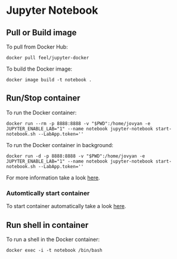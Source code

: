 # Jupyter Notebook

## Pull or Build image

To pull from Docker Hub:
```
docker pull feel/jupyter-docker
```

To build the Docker image:
```
docker image build -t notebook .
```

## Run/Stop container

To run the Docker container:
```
docker run --rm -p 8888:8888 -v "$PWD":/home/jovyan -e JUPYTER_ENABLE_LAB="1" --name notebook jupyter-notebook start-notebook.sh --LabApp.token=''
```

To run the Docker container in background:
```
docker run -d -p 8888:8888 -v "$PWD":/home/jovyan -e JUPYTER_ENABLE_LAB="1" --name notebook jupyter-notebook start-notebook.sh --LabApp.token=''
```

For more information take a look [here](https://jupyter-docker-stacks.readthedocs.io/en/latest/using/running.html).

### Automtically start container

To start container automatically take a look [here](https://docs.docker.com/config/containers/start-containers-automatically/).

## Run shell in container

To run a shell in the Docker container:
```
docker exec -i -t notebook /bin/bash
```
